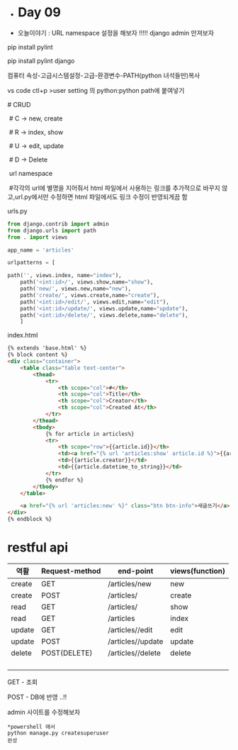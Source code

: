 



- # Day 09

- 오늘이야기 : URL namespace 설정을 해보자 !!!!! django admin 만져보자

pip install pylint

pip install pylint django

컴퓨터 속성-고급시스템설정-고급-환경변수-PATH(python 녀석들만)복사

vs code ctl+p >user setting 의 python:python path에 붙여넣기

 \# CRUD 

​    \# C -> new, create

​    \# R -> index, show

​    \# U -> edit, update

​    \# D -> Delete

​    url namespace

​    \#각각의 url에 별명을 지어줘서 html 파일에서 사용하는 링크를 추가적으로 바꾸지 않고,url.py에서만 수정하면 html 파일에서도 링크 수정이 반영되게끔 함

urls.py

```python
from django.contrib import admin
from django.urls import path
from . import views

app_name = 'articles'

urlpatterns = [

path('', views.index, name="index"),
    path('<int:id>/', views.show,name="show"),
    path('new/', views.new,name="new"),
    path('create/', views.create,name="create"),
    path('<int:id>/edit/', views.edit,name="edit"),
    path('<int:id>/update/', views.update,name="update"),
    path('<int:id>/delete/', views.delete,name="delete"),
    ]
```



index.html

```html
{% extends 'base.html' %}
{% block content %}
<div class="container">
    <table class="table text-center">
        <thead>
            <tr>
                <th scope="col">#</th>
                <th scope="col">Title</th>
                <th scope="col">Creator</th>
                <th scope="col">Created At</th>
            </tr>
        </thead>
        <tbody>
            {% for article in articles%}
            <tr>
                <th scope="row">{{article.id}}</th>
                <td><a href="{% url 'articles:show' article.id %}">{{article.id}}</a></td>
                <td>{{article.creator}}</td>
                <td>{{article.datetime_to_string}}</td>
            </tr>
            {% endfor %}
        </tbody>
    </table>

    <a href="{% url 'articles:new' %}" class="btn btn-info">새글쓰기</a>
</div>
{% endblock %}
```

















# restful api 

| 역활   | Request-method | end-point             | views(function) |
| ------ | -------------- | --------------------- | --------------- |
| create | GET            | /articles/new         | new             |
| create | POST           | /articles/            | create          |
| read   | GET            | /articles/<id>        | show            |
| read   | GET            | /articles             | index           |
| update | GET            | /articles/<id>/edit   | edit            |
| update | POST           | /articles/<id>/update | update          |
| delete | POST(DELETE)   | /articles/<id>/delete | delete          |
|        |                |                       |                 |
|        |                |                       |                 |
|        |                |                       |                 |
|        |                |                       |                 |





GET - 조회 

POST - DB에 반영 ..!!





admin 사이트를 수정해보자 

```
*powershell 에서 
python manage.py createsuperuser
완성 
```


